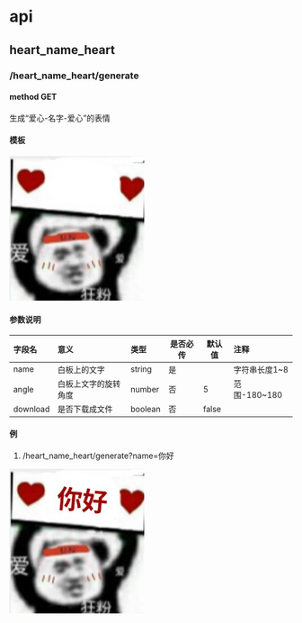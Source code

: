 # api

## heart_name_heart

### /heart_name_heart/generate

#### method GET

生成“爱心-名字-爱心”的表情

#### 模板

![heart_empty.jpg](static/image/heart_empty.jpg)

#### 参数说明

| 字段名      | 意义         | 类型      | 是否必传 | 默认值   | 注释         |
|:---------|:-----------|:--------|------|-------|:-----------|
| name     | 白板上的文字     | string  | 是    |       | 字符串长度1~8   |
| angle    | 白板上文字的旋转角度 | number  | 否    | 5     | 范围-180~180 |
| download | 是否下载成文件    | boolean | 否    | false |            |

#### 例
1. /heart_name_heart/generate?name=你好

![heart_empty.jpg](example/heart_name_heart/heart_hello_heart.jpg)
